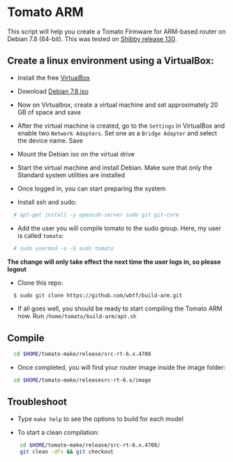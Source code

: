 # Tomato ARM
This script will help you create a Tomato Firmware for ARM-based router on Debian 7.8 (64-bit). This was tested on [Shibby release 130](http://tomato.groov.pl).


Create a linux environment using a VirtualBox:
---------------------
* Install the free [VirtualBox](http://www.virtualbox.org/wiki/Downloads)

* Download [Debian 7.8 iso](http://cdimage.debian.org/mirror/cdimage/archive/7.8.0/amd64/iso-cd/debian-7.8.0-amd64-netinst.iso) 

* Now on Virtualbox, create a virtual machine and set approximately 20 GB of space and save

* After the virtual machine is created, go to the `Settings` in VirtualBox and enable two `Network Adapters`. Set one as a `Bridge Adapter` and select the device name. Save

* Mount the Debian iso on the virtual drive

* Start the virtual machine and install Debian. Make sure that only the Standard system utilities are installed

* Once logged in, you can start preparing the system

* Install ssh and sudo:
```bash
  # apt-get install -y openssh-server sudo git git-core
```

* Add the user you will compile tomato to the sudo group. Here, my user is called `tomato`:
```bash
  # sudo usermod -a -G sudo tomato
```
**The change will only take effect the next time the user logs in, so please logout** 

* Clone this repo:
```bash
  $ sudo git clone https://github.com/wbtf/build-arm.git
```

* If all goes well, you should be ready to start compiling the Tomato ARM now. Run ```/home/tomato/build-arm/apt.sh```


Compile
---------------------
```bash
  cd $HOME/tomato-make/release/src-rt-6.x.4708
```

* Once completed, you will find your router image inside the image folder:
```bash
  cd $HOME/tomato-make/releasesrc-rt-6.x/image
 ```



Troubleshoot
---------------------
* Type ```make help``` to see the options to build for each model

* To start a clean compilation:

```bash
    cd $HOME/tomato-make/release/src-rt-6.x.4708/
    git clean -dfx && git checkout
```
